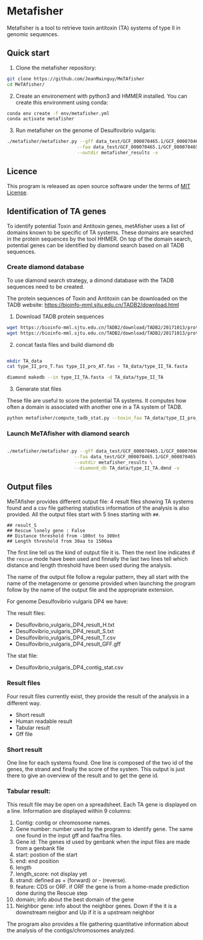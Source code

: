 <!--
 # Table of contents
- [Program overview](#Program_overview)
- [Dependence files](#Dependence_files)
- [Files format requirement](#Files_format_requirement)
- [Output file](#Output_file)
- [How to use MeTAfisher](#How_to_use_MeTAfisher) -->


# Metafisher
Metafisher is a tool to retrieve toxin antitoxin (TA) systems of type II in genomic sequences.


## Quick start

1. Clone the metafisher repository:
```bash
git clone https://github.com/JeanMainguy/MeTAfisher
cd MeTAfisher/
```

2. Create an environement with python3 and HMMER installed. You can create this environment using conda:

```bash
conda env create -f env/metafisher.yml
conda activate metafisher
```

3. Run metafisher on the genome of Desulfovibrio vulgaris:

```bash
./metafisher/metafisher.py --gff data_test/GCF_000070465.1/GCF_000070465.1_ASM7046v1_genomic.gff.gz \
                          --faa data_test/GCF_000070465.1/GCF_000070465.1_ASM7046v1_protein.faa.gz \
                          --outdir metafisher_results -v

```


## Licence
This program is released as open source software under the terms of [MIT License](https://raw.githubusercontent.com/bionitio-team/bionitio/master/LICENSE).


## Identification of TA genes

To identify potential Toxin and Antitoxin genes, metAfisher uses a list of domains known to be specific of TA systems. These domains are searched in the protein sequences by the tool HHMER.
On top of the domain search, potential genes can be identified by diamond search based on all TADB sequences.

### Create diamond database

To use diamond search strategy, a dimond database with the TADB sequences need to be created.

The protein sequences of Toxin and Antitoxin can be downloaded on the TADB website: https://bioinfo-mml.sjtu.edu.cn/TADB2/download.html

1. Download TADB protein sequences

```bash
wget https://bioinfo-mml.sjtu.edu.cn/TADB2/download/TADB2/20171013/protein/type_II_pro_T.fas
wget https://bioinfo-mml.sjtu.edu.cn/TADB2/download/TADB2/20171013/protein/type_II_pro_AT.fas
```

2. concat fasta files and build diamond db

```bash

mkdir TA_data
cat type_II_pro_T.fas type_II_pro_AT.fas > TA_data/type_II_TA.fasta

diamond makedb --in type_II_TA.fasta -d TA_data/type_II_TA

```

3. Generate stat files

These file are useful to score the potential TA systems. It computes how often a domain is associated with another one in a TA system of TADB.   

```bash
python metafisher/compute_tadb_stat.py --toxin_faa TA_data/type_II_pro_T.fas --antitoxin_faa TA_data/type_II_pro_AT.fas -v
```
### Launch MeTAfisher with diamond search

```bash

./metafisher/metafisher.py --gff data_test/GCF_000070465.1/GCF_000070465.1_ASM7046v1_genomic.gff.gz \
                         --faa data_test/GCF_000070465.1/GCF_000070465.1_ASM7046v1_protein.faa.gz\
                         --outdir metafisher_results \
                         --diamond_db TA_data/type_II_TA.dmnd -v

```




## Output files

MeTAfisher provides different output file: 4 result files showing TA systems found and a csv file gathering statistics information of the analysis is also provided.
All the output files start with 5 lines starting with `##`.

```
## result_S
## Rescue lonely gene : False
## Distance threshold from -100nt to 300nt
## Length threshold from 30aa to 1500aa
```

The first line tell us the kind of output file it is. Then the next line indicates if the `rescue` mode have been used and finnally the last two lines tell which distance and length threshold have been used during the analysis.

The name of the output file follow a regular pattern, they all start with the name of the metagenome or genome provided when launching the program follow by the name of the output file and the appropriate extension.

For genome Desulfovibrio vulgaris DP4 we have:

The result files:

* Desulfovibrio_vulgaris_DP4_result_H.txt
* Desulfovibrio_vulgaris_DP4_result_S.txt
* Desulfovibrio_vulgaris_DP4_result_T.csv
* Desulfovibrio_vulgaris_DP4_result_GFF.gff

The stat file:

* Desulfovibrio_vulgaris_DP4_contig_stat.csv


### Result files
Four result ﬁles currently exist, they provide the result of the analysis in a different way.

* Short result
* Human readable result
* Tabular result
* Gff file


### Short result
One line for each systems found.
One line is composed of the two id of the genes, the strand and finally the score of the system.
This output is just there to give an overview of the result and to get the gene id.  

### Tabular result:
This result file may be open on a spreadsheet.
Each TA gene is displayed on a line. Information are displayed within 9 columns:

1. Contig: contig or chromosome names.
2. Gene number: number used by the program to identify gene. The same one found in the input gff and faa/fna files.
3. Gene id: The genes id used by genbank when the input files are made from a genbank file
4. start: postion of the start
5. end: end position
6. length
7. length_score: not display yet
8. strand: defined as + (forward) or - (reverse).
9. feature: CDS or ORF. if ORF the gene is from a home-made prediction done during the Rescue step
10. domain; info about the best domain of the gene
11. Neighbor gene: info about the neighbor genes. Down if the it is a downstream neigbor and Up if it is a upstream neighbor


The program also provides a file gathering quantitative information about the analysis of the contigs/chromosomes analyzed.
